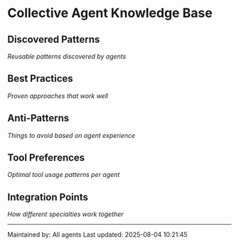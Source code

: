 # Collective Agent Knowledge Base

## Discovered Patterns
*Reusable patterns discovered by agents*

## Best Practices
*Proven approaches that work well*

## Anti-Patterns
*Things to avoid based on agent experience*

## Tool Preferences
*Optimal tool usage patterns per agent*

## Integration Points
*How different specialties work together*

---
Maintained by: All agents
Last updated: 2025-08-04 10:21:45
